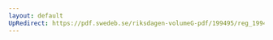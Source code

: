 ```yaml
---
layout: default
UpRedirect: https://pdf.swedeb.se/riksdagen-volumeG-pdf/199495/reg_199495/reg_199495_0361.pdf
---
```

